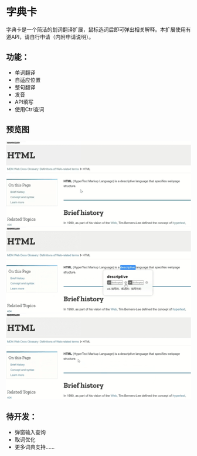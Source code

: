 # 字典卡

字典卡是一个简洁的划词翻译扩展，鼠标选词后即可弹出相关解释。本扩展使用有道API，请自行申请（内附申请说明）。

## 功能：

- 单词翻译
- 自适应位置
- 整句翻译
- 发音
- API填写
- 使用Ctrl查词

## 预览图

<img width="600" src="https://github.com/Clarkkkk/zidianka/blob/master/README.assets/chaci.gif">

<img width="600" src="https://github.com/Clarkkkk/zidianka/blob/master/README.assets/fayin.gif">

<img width="600" src="https://github.com/Clarkkkk/zidianka/blob/master/README.assets/chajuzi.gif">

## 待开发：

- 弹窗输入查询
- 取词优化
- 更多词典支持……
